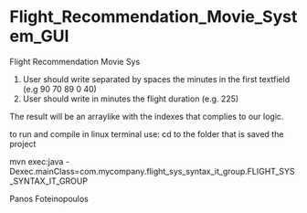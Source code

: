 # Flight_Recommendation_Movie_System_GUI

Flight Recommendation Movie Sys

1. User should write separated by spaces the minutes in the first textfield (e.g 90 70 89 0 40)
2. User should write in minutes the flight duration (e.g. 225)

The result will be an arraylike with the indexes that complies to our logic.

to run and compile in linux terminal use: 
cd to the folder that is saved the project 


mvn exec:java -Dexec.mainClass=com.mycompany.flight_sys_syntax_it_group.FLIGHT_SYS_SYNTAX_IT_GROUP


Panos Foteinopoulos
